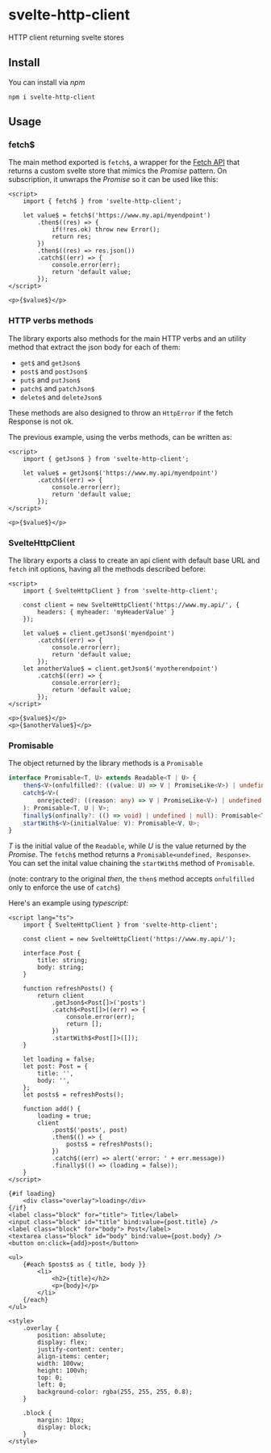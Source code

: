 # svelte-http-client

HTTP client returning svelte stores

## Install

You can install via _npm_

`npm i svelte-http-client`

## Usage

### fetch$

The main method exported is `fetch$`, a wrapper for the [Fetch API](https://developer.mozilla.org/en-US/docs/Web/API/Fetch_API) that returns a custom svelte store that mimics the _Promise_ pattern.
On subscription, it unwraps the _Promise_ so it can be used like this:

```svelte
<script>
    import { fetch$ } from 'svelte-http-client';

    let value$ = fetch$('https://www.my.api/myendpoint')
        .then$((res) => {
            if(!res.ok) throw new Error();
            return res;
        })
        .then$((res) => res.json())
        .catch$((err) => {
            console.error(err);
            return 'default value;
        });
</script>

<p>{$value$}</p>
```

### HTTP verbs methods

The library exports also methods for the main HTTP verbs and an utility method that extract the json body for each of them:

- `get$` and `getJson$`
- `post$` and `postJson$`
- `put$` and `putJson$`
- `patch$` and `patchJson$`
- `delete$` and `deleteJson$`

These methods are also designed to throw an `HttpError` if the fetch Response is not ok.

The previous example, using the verbs methods, can be written as:

```svelte
<script>
    import { getJson$ } from 'svelte-http-client';

    let value$ = getJson$('https://www.my.api/myendpoint')
        .catch$((err) => {
            console.error(err);
            return 'default value;
        });
</script>

<p>{$value$}</p>
```

### SvelteHttpClient

The library exports a class to create an api client with default base URL and `fetch` init options, having all the methods described before:

```svelte
<script>
    import { SvelteHttpClient } from 'svelte-http-client';

    const client = new SvelteHttpClient('https://www.my.api/', {
        headers: { myheader: 'myHeaderValue' }
    });

    let value$ = client.getJson$('myendpoint')
        .catch$((err) => {
            console.error(err);
            return 'default value;
        });
    let anotherValue$ = client.getJson$('myotherendpoint')
        .catch$((err) => {
            console.error(err);
            return 'default value;
        });
</script>

<p>{$value$}</p>
<p>{$anotherValue$}</p>
```

### Promisable

The object returned by the library methods is a `Promisable`

```ts
interface Promisable<T, U> extends Readable<T | U> {
    then$<V>(onfulfilled?: ((value: U) => V | PromiseLike<V>) | undefined | null): Promisable<T, V>;
    catch$<V>(
        onrejected?: ((reason: any) => V | PromiseLike<V>) | undefined | null
    ): Promisable<T, U | V>;
    finally$(onfinally?: (() => void) | undefined | null): Promisable<T, U>;
    startWith$<V>(initialValue: V): Promisable<V, U>;
}
```

_T_ is the initial value of the `Readable`, while _U_ is the value returned by the _Promise_. The `fetch$` method returns a `Promisable<undefined, Response>`.
You can set the inital value chaining the `startWith$` method of `Promisable`.

(note: contrary to the original _then_, the `then$` method accepts `onfulfilled` only to enforce the use of `catch$`)

Here's an example using _typescript_:

```svelte
<script lang="ts">
    import { SvelteHttpClient } from 'svelte-http-client';

    const client = new SvelteHttpClient('https://www.my.api/');

    interface Post {
        title: string;
        body: string;
    }

    function refreshPosts() {
        return client
            .getJson$<Post[]>('posts')
            .catch$<Post[]>((err) => {
                console.error(err);
                return [];
            })
            .startWith$<Post[]>([]);
    }

    let loading = false;
    let post: Post = {
        title: '',
        body: '',
    };
    let posts$ = refreshPosts();

    function add() {
        loading = true;
        client
            .post$('posts', post)
            .then$(() => {
                posts$ = refreshPosts();
            })
            .catch$((err) => alert('error: ' + err.message))
            .finally$(() => (loading = false));
    }
</script>

{#if loading}
    <div class="overlay">loading</div>
{/if}
<label class="block" for="title"> Title</label>
<input class="block" id="title" bind:value={post.title} />
<label class="block" for="body"> Post</label>
<textarea class="block" id="body" bind:value={post.body} />
<button on:click={add}>post</button>

<ul>
    {#each $posts$ as { title, body }}
        <li>
            <h2>{title}</h2>
            <p>{body}</p>
        </li>
    {/each}
</ul>

<style>
    .overlay {
        position: absolute;
        display: flex;
        justify-content: center;
        align-items: center;
        width: 100vw;
        height: 100vh;
        top: 0;
        left: 0;
        background-color: rgba(255, 255, 255, 0.8);
    }

    .block {
        margin: 10px;
        display: block;
    }
</style>
```

